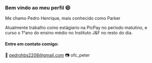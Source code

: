 
### Bem vindo ao meu perfil 😄

Me chamo Pedro Henrique, mais conhecido como Parker

Atualmente trabalho como estágiario na PicPay no período matutino, e curso o 1°ano do ensino médio no Instituto J&F no resto do dia.


#### Entre em contato comigo:

📧 pedrohbs2208@gmail.com
📷 ofc_peter
